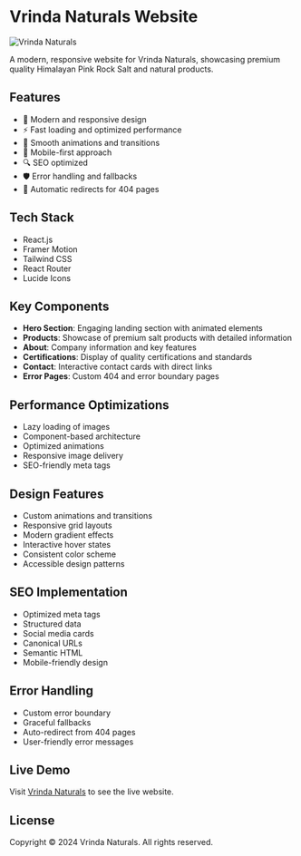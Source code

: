 # Vrinda Naturals Website

![Vrinda Naturals](https://res.cloudinary.com/day0qlfda/image/upload/v1744367588/lvoow3j5pzbieo77zqbt.png)

A modern, responsive website for Vrinda Naturals, showcasing premium quality Himalayan Pink Rock Salt and natural products.

## Features

- 🎨 Modern and responsive design
- ⚡ Fast loading and optimized performance
- 🌟 Smooth animations and transitions
- 📱 Mobile-first approach
- 🔍 SEO optimized
- 🛡️ Error handling and fallbacks
- 🔄 Automatic redirects for 404 pages

## Tech Stack

- React.js
- Framer Motion
- Tailwind CSS
- React Router
- Lucide Icons

## Key Components

- **Hero Section**: Engaging landing section with animated elements
- **Products**: Showcase of premium salt products with detailed information
- **About**: Company information and key features
- **Certifications**: Display of quality certifications and standards
- **Contact**: Interactive contact cards with direct links
- **Error Pages**: Custom 404 and error boundary pages

## Performance Optimizations

- Lazy loading of images
- Component-based architecture
- Optimized animations
- Responsive image delivery
- SEO-friendly meta tags

## Design Features

- Custom animations and transitions
- Responsive grid layouts
- Modern gradient effects
- Interactive hover states
- Consistent color scheme
- Accessible design patterns

## SEO Implementation

- Optimized meta tags
- Structured data
- Social media cards
- Canonical URLs
- Semantic HTML
- Mobile-friendly design

## Error Handling

- Custom error boundary
- Graceful fallbacks
- Auto-redirect from 404 pages
- User-friendly error messages

## Live Demo

Visit [Vrinda Naturals](https://vrindanaturals.netlify.app/) to see the live website.

## License

Copyright © 2024 Vrinda Naturals. All rights reserved.